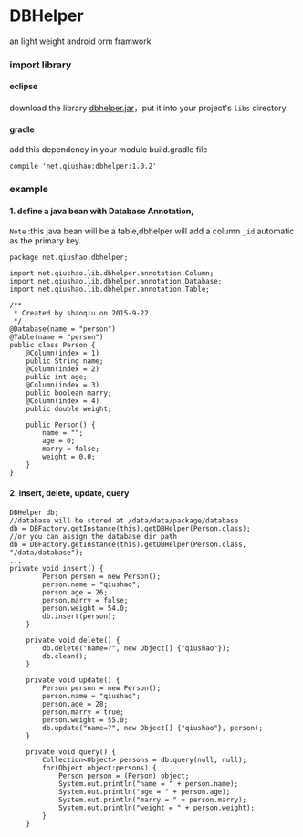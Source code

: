 

DBHelper
======

an light weight android orm framwork

### import library
#### eclipse
download the library [dbhelper.jar](https://github.com/qiushao/DBHelper/raw/master/downloads/dbhelper.jar)，put it into your project's `libs` directory.

#### gradle
add this dependency in your module build.gradle file
```
compile 'net.qiushao:dbhelper:1.0.2'
```

### example

#### 1. define a java bean with Database Annotation,
`Note` :this java bean will be a table,dbhelper will add a column `_id` automatic as the primary key.

```
package net.qiushao.dbhelper;

import net.qiushao.lib.dbhelper.annotation.Column;
import net.qiushao.lib.dbhelper.annotation.Database;
import net.qiushao.lib.dbhelper.annotation.Table;

/**
 * Created by shaoqiu on 2015-9-22.
 */
@Database(name = "person")
@Table(name = "person")
public class Person {
    @Column(index = 1)
    public String name;
    @Column(index = 2)
    public int age;
    @Column(index = 3)
    public boolean marry;
    @Column(index = 4)
    public double weight;

    public Person() {
        name = "";
        age = 0;
        marry = false;
        weight = 0.0;
    }
}

```

#### 2. insert, delete, update, query
```
DBHelper db;
//database will be stored at /data/data/package/database
db = DBFactory.getInstance(this).getDBHelper(Person.class);
//or you can assign the database dir path
db = DBFactory.getInstance(this).getDBHelper(Person.class, "/data/database");
...
private void insert() {
        Person person = new Person();
        person.name = "qiushao";
        person.age = 26;
        person.marry = false;
        person.weight = 54.0;
        db.insert(person);
    }

    private void delete() {
        db.delete("name=?", new Object[] {"qiushao"});
        db.clean();
    }

    private void update() {
        Person person = new Person();
        person.name = "qiushao";
        person.age = 28;
        person.marry = true;
        person.weight = 55.0;
        db.update("name=?", new Object[] {"qiushao"}, person);
    }

    private void query() {
        Collection<Object> persons = db.query(null, null);
        for(Object object:persons) {
            Person person = (Person) object;
            System.out.println("name = " + person.name);
            System.out.println("age = " + person.age);
            System.out.println("marry = " + person.marry);
            System.out.println("weight = " + person.weight);
        }
    }
```

